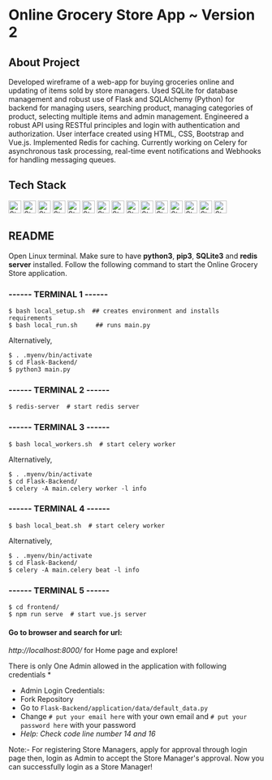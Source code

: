 # Online Grocery Store App ~ Version 2

## About Project
Developed wireframe of a web-app for buying groceries online and updating of items sold by store managers. Used SQLite for database management and robust use of Flask and SQLAlchemy (Python) for backend for managing users, searching product, managing categories of product, selecting multiple items and admin management. Engineered a robust API using RESTful principles and login with authentication and authorization. User interface created using HTML, CSS, Bootstrap and Vue.js. Implemented Redis for caching. Currently working on Celery for asynchronous task processing, real-time event notifications and Webhooks for handling messaging queues.   

## Tech Stack
<img alt="Static Badge" src="https://img.shields.io/badge/Python-blue?style=plastic&logo=python&logoColor=yellow" height="25"> <img alt="Static Badge" src="https://img.shields.io/badge/SQLite_3-brightgreen?style=plastic&logo=sqlite&logoColor=white" height="25">
<img alt="Static Badge" src="https://img.shields.io/badge/SQLAlchemy-%23eb3a1f?style=plastic&logo=SQLAlchemy&logoColor=black" height="25">
<img alt="Static Badge" src="https://img.shields.io/badge/Flask-white?style=plastic&logo=flask&logoColor=black" height="25"> 
<img alt="Static Badge" src="https://img.shields.io/badge/Flask_Security_too-black?style=plastic&logo=flask&logoColor=white" height="25">
<img alt="Static Badge" src="https://img.shields.io/badge/Redis-red?style=plastic&logo=redis&logoColor=white" height="25"> 
<img alt="Static Badge" src="https://img.shields.io/badge/Celery-brightgreen?style=plastic&logo=celery&logoColor=black" height="25">
<img alt="Static Badge" src="https://img.shields.io/badge/Messaging_Queues-orange?style=plastic&logo=stackexchange&logoColor=white" height="25">
<img alt="Static Badge" src="https://img.shields.io/badge/Git-%23ae1710?style=plastic&logo=git&logoColor=white" height="25">
<img alt="Static Badge" src="https://img.shields.io/badge/NPM-magenta?style=plastic&logo=npm&logoColor=white" height="25">
<img alt="Static Badge" src="https://img.shields.io/badge/Javascript-yellow?style=plastic&logo=Javascript&logoColor=black" height="25">
<img alt="Static Badge" src="https://img.shields.io/badge/VueJS-grey?style=plastic&logo=vue.js&logoColor=green" height="25">
<img alt="Static Badge" src="https://img.shields.io/badge/REST_API-%23f4f8af?style=plastic&logo=academia&logoColor=purple" height="25">
<img alt="Static Badge" src="https://img.shields.io/badge/Postman-white?style=plastic&logo=postman&logoColor=red" height="25">
<img alt="Static Badge" src="https://img.shields.io/badge/Linux-purple?style=plastic&logo=linux&logoColor=black" height="25">

## README 

Open Linux terminal. Make sure to have __python3__, __pip3__, __SQLite3__ and __redis server__ installed. Follow the following command to 
start the Online Grocery Store application.

### ------ TERMINAL 1 ------
```
$ bash local_setup.sh  ## creates environment and installs requirements 
$ bash local_run.sh		## runs main.py
```
Alternatively,
```
$ . .myenv/bin/activate
$ cd Flask-Backend/
$ python3 main.py
```
### ------ TERMINAL 2 ------
``` 
$ redis-server  # start redis server
```

### ------ TERMINAL 3 ------
``` 
$ bash local_workers.sh  # start celery worker
```
Alternatively,
```
$ . .myenv/bin/activate
$ cd Flask-Backend/
$ celery -A main.celery worker -l info
```

### ------ TERMINAL 4 ------
``` 
$ bash local_beat.sh  # start celery worker
```
Alternatively,
```
$ . .myenv/bin/activate
$ cd Flask-Backend/
$ celery -A main.celery beat -l info
```

### ------ TERMINAL 5 ------
```
$ cd frontend/
$ npm run serve  # start vue.js server
```

#### Go to browser and search for url: 
*http://localhost:8000/* for Home page and explore!

There is only One Admin allowed in the application with following credentials
*
- Admin Login Credentials:
- Fork Repository
- Go to `Flask-Backend/application/data/default_data.py`
- Change `# put your email here` with your own email and `# put your password here` with your password
- *Help: Check code line number 14 and 16*

Note:- For registering Store Managers, apply for approval through login page then, login as Admin 
to accept the Store Manager's approval. Now you can successfully login as a Store Manager!

